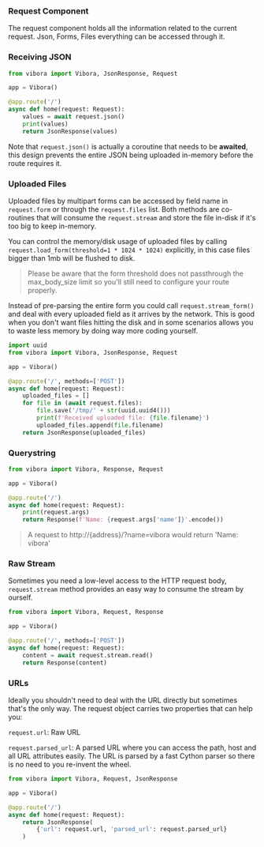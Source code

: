 ### Request Component

The request component holds all the information related
to the current request.
Json, Forms, Files everything can be accessed through it.

### Receiving JSON

```py
from vibora import Vibora, JsonResponse, Request

app = Vibora()

@app.route('/')
async def home(request: Request):
    values = await request.json()
    print(values)
    return JsonResponse(values)
```

Note that `request.json()` is actually a coroutine
that needs to be **awaited**, this design prevents the entire JSON being
uploaded in-memory before the route requires it.


### Uploaded Files

Uploaded files by multipart forms can be accessed by
field name in `request.form` or through the
`request.files` list. Both methods are co-routines that will consume the
`request.stream` and store the file in-disk if it's too big
to keep in-memory.

You can control the memory/disk usage of uploaded files by calling
`request.load_form(threshold=1 * 1024 * 1024)` explicitly,
in this case files bigger than 1mb will be flushed to disk.

> Please be aware that the form threshold does not passthrough the
  max_body_size limit so you'll still need to configure your route
  properly.

Instead of pre-parsing the entire form you could call
`request.stream_form()` and deal with every uploaded field as
it arrives by the network. This is good when you don't want files
hitting the disk and in some scenarios allows you to waste less memory
by doing way more coding yourself.

```py
import uuid
from vibora import Vibora, JsonResponse, Request

app = Vibora()

@app.route('/', methods=['POST'])
async def home(request: Request):
    uploaded_files = []
    for file in (await request.files):
        file.save('/tmp/' + str(uuid.uuid4()))
        print(f'Received uploaded file: {file.filename}')
        uploaded_files.append(file.filename)
    return JsonResponse(uploaded_files)
```

### Querystring

```py
from vibora import Vibora, Response, Request

app = Vibora()

@app.route('/')
async def home(request: Request):
    print(request.args)
    return Response(f'Name: {request.args['name']}'.encode())
```
> A request to http://{address}/?name=vibora would return 'Name: vibora'

### Raw Stream

Sometimes you need a low-level access to the HTTP request body,
`request.stream` method provides an easy way to consume the
stream by ourself.

```py
from vibora import Vibora, Request, Response

app = Vibora()

@app.route('/', methods=['POST'])
async def home(request: Request):
    content = await request.stream.read()
    return Response(content)
```

### URLs

Ideally you shouldn't need to deal with the URL directly but
sometimes that's the only way. The request object carries two properties
that can help you:

`request.url`: Raw URL

`request.parsed_url`: A parsed URL where you can access the path,
host and all URL attributes easily.
The URL is parsed by a
fast Cython parser so there is no need to you re-invent the wheel.

```py
from vibora import Vibora, Request, JsonResponse

app = Vibora()

@app.route('/')
async def home(request: Request):
    return JsonResponse(
        {'url': request.url, 'parsed_url': request.parsed_url}
    )
```

